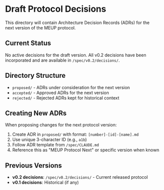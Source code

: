 # Draft Protocol Decisions

This directory will contain Architecture Decision Records (ADRs) for the next version of the MEUP protocol.

## Current Status

No active decisions for the draft version. All v0.2 decisions have been incorporated and are available in `/spec/v0.2/decisions/`.

## Directory Structure

- `proposed/` - ADRs under consideration for the next version
- `accepted/` - Approved ADRs for the next version
- `rejected/` - Rejected ADRs kept for historical context

## Creating New ADRs

When proposing changes for the next protocol version:

1. Create ADR in `proposed/` with format: `[number]-[id]-[name].md`
2. Use unique 3-character ID (e.g., `a1b`)
3. Follow ADR template from `/spec/CLAUDE.md`
4. Reference this as "MEUP Protocol Next" or specific version when known

## Previous Versions

- **v0.2 decisions**: `/spec/v0.2/decisions/` - Current released protocol
- **v0.1 decisions**: Historical (if any)